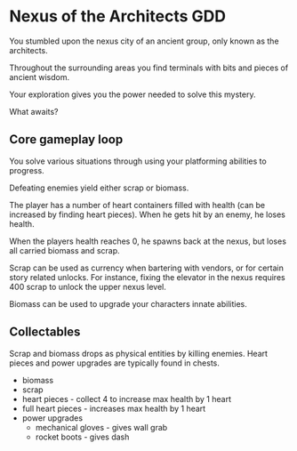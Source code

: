 # Nexus of the Architects GDD


You stumbled upon the nexus city of an ancient group, only known as the architects.

Throughout the surrounding areas you find terminals with bits and pieces of ancient wisdom.

Your exploration gives you the power needed to solve this mystery.

What awaits?

## Core gameplay loop

You solve various situations through using your platforming abilities to progress.

Defeating enemies yield either scrap or biomass.

The player has a number of heart containers filled with health (can be increased by finding heart pieces).
When he gets hit by an enemy, he loses health.

When the players health reaches 0, he spawns back at the nexus, but loses all carried biomass and scrap.

Scrap can be used as currency when bartering with vendors, or for certain story related unlocks.
For instance, fixing the elevator in the nexus requires 400 scrap to unlock the upper nexus level.

Biomass can be used to upgrade your characters innate abilities.


## Collectables

Scrap and biomass drops as physical entities by killing enemies.
Heart pieces and power upgrades are typically found in chests.

* biomass
* scrap
* heart pieces - collect 4 to increase max health by 1 heart
* full heart pieces - increases max health by 1 heart
* power upgrades 
  * mechanical gloves - gives wall grab
  * rocket boots - gives dash
